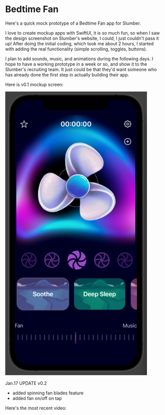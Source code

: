 # Bedtime Fan

Here's a quick mock prototype of a Bedtime Fan app for Slumber.

I love to create mockup apps with SwiftUI, it is so much fun, so when I saw the design screenshot on Slumber's website, I could, I just couldn't pass it up! After doing the initial coding, which took me about 2 hours, I started with adding the real functionality (simple scrolling, toggles, buttons).

I plan to add sounds, music, and animations during the following days. I hope to have a working prototype in a week or so, and show it to the Slumber's recruiting team. It just could be that they'd want someone who has already done the first step in actually building their app.

Here is v0.1 mockup screen:

![](https://github.com/SimpleBeat/bedtimeFanSample/blob/main/media/appScreen.png)


Jan.17 UPDATE
v0.2

- added spinning fan blades feature
- added fan on/off on tap

Here's the most recent video:
